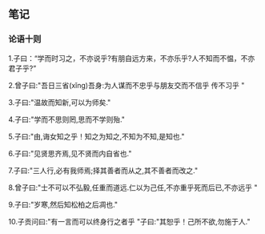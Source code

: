 ## 笔记

### 论语十则

 1.子曰：“学而时习之，不亦说乎?有朋自远方来，不亦乐乎?人不知而不愠，不亦君子乎?”

 2.曾子曰:"吾日三省(xǐng)吾身:为人谋而不忠乎与朋友交而不信乎 传不习乎 "

 3.子曰:"温故而知新,可以为师矣."

 4.子曰:"学而不思则罔,思而不学则殆."

 5.子曰:"由,诲女知之乎！知之为知之,不知为不知,是知也."

 6.子曰:"见贤思齐焉,见不贤而内自省也."

 7.子曰:"三人行,必有我师焉;择其善者而从之,其不善者而改之."

 8.曾子曰:"士不可以不弘毅,任重而道远.仁以为己任,不亦重乎死而后已,不亦远乎 "

 9.子曰:"岁寒,然后知松柏之后凋也."
 
 10.子贡问曰:"有一言而可以终身行之者乎 "子曰:"其恕乎！己所不欲,勿施于人."
 
